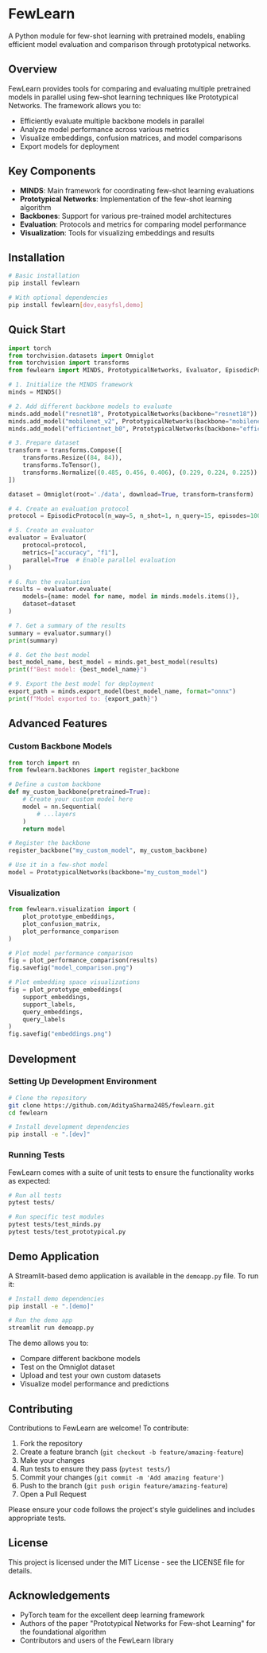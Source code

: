 # FewLearn

A Python module for few-shot learning with pretrained models, enabling efficient model evaluation and comparison through prototypical networks.

## Overview

FewLearn provides tools for comparing and evaluating multiple pretrained models in parallel using few-shot learning techniques like Prototypical Networks. The framework allows you to:

- Efficiently evaluate multiple backbone models in parallel
- Analyze model performance across various metrics
- Visualize embeddings, confusion matrices, and model comparisons
- Export models for deployment

## Key Components

- **MINDS**: Main framework for coordinating few-shot learning evaluations
- **Prototypical Networks**: Implementation of the few-shot learning algorithm
- **Backbones**: Support for various pre-trained model architectures 
- **Evaluation**: Protocols and metrics for comparing model performance
- **Visualization**: Tools for visualizing embeddings and results

## Installation

```bash
# Basic installation
pip install fewlearn

# With optional dependencies
pip install fewlearn[dev,easyfsl,demo]
```

## Quick Start

```python
import torch
from torchvision.datasets import Omniglot
from torchvision import transforms
from fewlearn import MINDS, PrototypicalNetworks, Evaluator, EpisodicProtocol

# 1. Initialize the MINDS framework
minds = MINDS()

# 2. Add different backbone models to evaluate
minds.add_model("resnet18", PrototypicalNetworks(backbone="resnet18"))
minds.add_model("mobilenet_v2", PrototypicalNetworks(backbone="mobilenet_v2"))
minds.add_model("efficientnet_b0", PrototypicalNetworks(backbone="efficientnet_b0"))

# 3. Prepare dataset
transform = transforms.Compose([
    transforms.Resize((84, 84)),
    transforms.ToTensor(),
    transforms.Normalize((0.485, 0.456, 0.406), (0.229, 0.224, 0.225))
])

dataset = Omniglot(root='./data', download=True, transform=transform)

# 4. Create an evaluation protocol
protocol = EpisodicProtocol(n_way=5, n_shot=1, n_query=15, episodes=100)

# 5. Create an evaluator
evaluator = Evaluator(
    protocol=protocol,
    metrics=["accuracy", "f1"],
    parallel=True  # Enable parallel evaluation
)

# 6. Run the evaluation
results = evaluator.evaluate(
    models={name: model for name, model in minds.models.items()},
    dataset=dataset
)

# 7. Get a summary of the results
summary = evaluator.summary()
print(summary)

# 8. Get the best model
best_model_name, best_model = minds.get_best_model(results)
print(f"Best model: {best_model_name}")

# 9. Export the best model for deployment
export_path = minds.export_model(best_model_name, format="onnx")
print(f"Model exported to: {export_path}")
```

## Advanced Features

### Custom Backbone Models

```python
from torch import nn
from fewlearn.backbones import register_backbone

# Define a custom backbone
def my_custom_backbone(pretrained=True):
    # Create your custom model here
    model = nn.Sequential(
        # ...layers
    )
    return model

# Register the backbone
register_backbone("my_custom_model", my_custom_backbone)

# Use it in a few-shot model
model = PrototypicalNetworks(backbone="my_custom_model")
```

### Visualization

```python
from fewlearn.visualization import (
    plot_prototype_embeddings,
    plot_confusion_matrix,
    plot_performance_comparison
)

# Plot model performance comparison
fig = plot_performance_comparison(results)
fig.savefig("model_comparison.png")

# Plot embedding space visualizations
fig = plot_prototype_embeddings(
    support_embeddings,
    support_labels,
    query_embeddings,
    query_labels
)
fig.savefig("embeddings.png")
```

## Development

### Setting Up Development Environment

```bash
# Clone the repository
git clone https://github.com/AdityaSharma2485/fewlearn.git
cd fewlearn

# Install development dependencies
pip install -e ".[dev]"
```

### Running Tests

FewLearn comes with a suite of unit tests to ensure the functionality works as expected:

```bash
# Run all tests
pytest tests/

# Run specific test modules
pytest tests/test_minds.py
pytest tests/test_prototypical.py
```

## Demo Application

A Streamlit-based demo application is available in the `demoapp.py` file. To run it:

```bash
# Install demo dependencies
pip install -e ".[demo]"

# Run the demo app
streamlit run demoapp.py
```

The demo allows you to:
- Compare different backbone models
- Test on the Omniglot dataset
- Upload and test your own custom datasets
- Visualize model performance and predictions

## Contributing

Contributions to FewLearn are welcome! To contribute:

1. Fork the repository
2. Create a feature branch (`git checkout -b feature/amazing-feature`)
3. Make your changes
4. Run tests to ensure they pass (`pytest tests/`)
5. Commit your changes (`git commit -m 'Add amazing feature'`)
6. Push to the branch (`git push origin feature/amazing-feature`)
7. Open a Pull Request

Please ensure your code follows the project's style guidelines and includes appropriate tests.

## License

This project is licensed under the MIT License - see the LICENSE file for details.

## Acknowledgements

- PyTorch team for the excellent deep learning framework
- Authors of the paper "Prototypical Networks for Few-shot Learning" for the foundational algorithm
- Contributors and users of the FewLearn library

